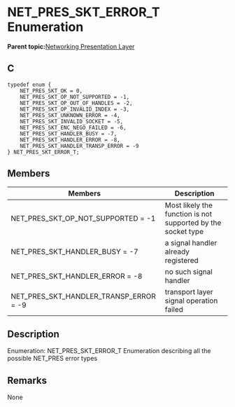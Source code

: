 # NET\_PRES\_SKT\_ERROR\_T Enumeration

**Parent topic:**[Networking Presentation Layer](GUID-75470E5B-2289-4F94-AE85-2BB7DF4C4F07.md)

## C

```
typedef enum { 
    NET_PRES_SKT_OK = 0, 
    NET_PRES_SKT_OP_NOT_SUPPORTED = -1, 
    NET_PRES_SKT_OP_OUT_OF_HANDLES = -2, 
    NET_PRES_SKT_OP_INVALID_INDEX = -3, 
    NET_PRES_SKT_UNKNOWN_ERROR = -4, 
    NET_PRES_SKT_INVALID_SOCKET = -5, 
    NET_PRES_SKT_ENC_NEGO_FAILED = -6, 
    NET_PRES_SKT_HANDLER_BUSY = -7, 
    NET_PRES_SKT_HANDLER_ERROR = -8, 
    NET_PRES_SKT_HANDLER_TRANSP_ERROR = -9 
} NET_PRES_SKT_ERROR_T; 
```

## Members

|Members|Description|
|-------|-----------|
|NET\_PRES\_SKT\_OP\_NOT\_SUPPORTED = -1|Most likely the function is not supported by the socket type|
|NET\_PRES\_SKT\_HANDLER\_BUSY = -7|a signal handler already registered|
|NET\_PRES\_SKT\_HANDLER\_ERROR = -8|no such signal handler|
|NET\_PRES\_SKT\_HANDLER\_TRANSP\_ERROR = -9|transport layer signal operation failed|

## Description

Enumeration: NET\_PRES\_SKT\_ERROR\_T Enumeration describing all the possible NET\_PRES error types

## Remarks

None


